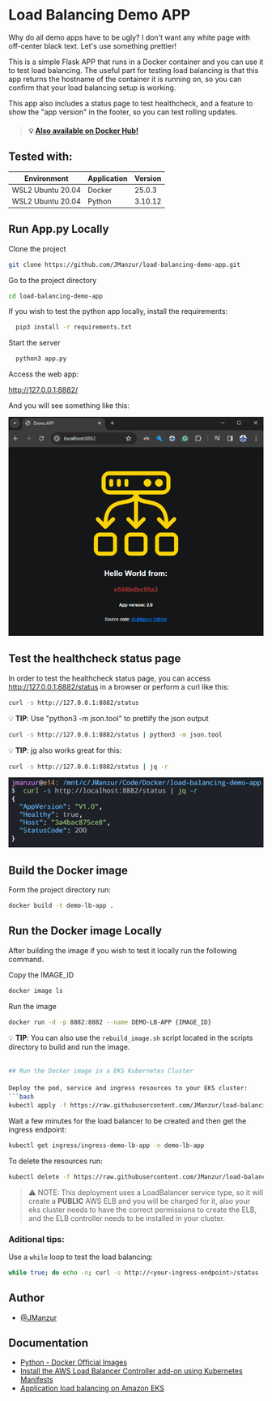 # Load Balancing Demo APP

Why do all demo apps have to be ugly? I don't want any white page with off-center black text. Let's use something prettier!

This is a simple Flask APP that runs in a Docker container and you can use it to test load balancing. The useful part for testing load balancing is that this app returns the hostname of the container it is running on, so you can confirm that your load balancing setup is working.

This app also includes a status page to test healthcheck, and a feature to show the "app version" in the footer, so you can test rolling updates.

> #### :bulb: [Also available on Docker Hub!](https://hub.docker.com/r/jmanzur/demo-lb-app)


## Tested with: 

| Environment | Application | Version  |
| ----------------- |-----------|---------|
| WSL2 Ubuntu 20.04 | Docker | 25.0.3  |
| WSL2 Ubuntu 20.04 | Python | 3.10.12 |

## Run App.py Locally

Clone the project

```bash
git clone https://github.com/JManzur/load-balancing-demo-app.git
```

Go to the project directory

```bash
cd load-balancing-demo-app
```

If you wish to test the python app locally, install the requirements:

```bash
  pip3 install -r requirements.txt
```

Start the server

```bash
  python3 app.py
```

Access the web app:

http://127.0.0.1:8882/

And you will see something like this:

![App Screenshot](./images/lb_demo_app.png)

## Test the healthcheck status page

In order to test the healthcheck status page, you can access http://127.0.0.1:8882/status in a browser or perform a curl like this:

```bash
curl -s http://127.0.0.1:8882/status
```

:bulb: **TIP**: Use "python3 -m json.tool" to prettify the json output

```bash
curl -s http://127.0.0.1:8882/status | python3 -m json.tool
```

:bulb: **TIP**: [jq](https://jqlang.github.io/jq/download/) also works great for this:

```bash
curl -s http://127.0.0.1:8882/status | jq -r
```
![App Screenshot](./images/lb_demo_app_status.png)

## Build the Docker image 

Form the project directory run:

```bash
docker build -t demo-lb-app .
```

## Run the Docker image Locally

After building the image if you wish to test it locally run the following command.

Copy the IMAGE_ID
```bash
docker image ls
```

Run the image
```bash
docker run -d -p 8882:8882 --name DEMO-LB-APP {IMAGE_ID}
```

:bulb: **TIP**: You can also use the `rebuild_image.sh` script located in the scripts directory to build and run the image.

```bash

## Run the Docker image in a EKS Kubernetes Cluster

Deploy the pod, service and ingress resources to your EKS cluster:
```bash
kubectl apply -f https://raw.githubusercontent.com/JManzur/load-balancing-demo-app/main/kubernetes/k8s_deployment.yaml
```

Wait a few minutes for the load balancer to be created and then get the ingress endpoint:
```bash
kubectl get ingress/ingress-demo-lb-app -n demo-lb-app
```

To delete the resources run:
```bash
kubectl delete -f https://raw.githubusercontent.com/JManzur/load-balancing-demo-app/main/kubernetes/k8s_deployment.yaml
```
> :warning: NOTE: This deployment uses a LoadBalancer service type, so it will create a **PUBLIC** AWS ELB and you will be charged for it, also your eks cluster needs to have the correct permissions to create the ELB, and the ELB controller needs to be installed in your cluster.


### Aditional tips:

Use a `while` loop to test the load balancing:

```bash
while true; do echo -n; curl -s http://<your-ingress-endpoint>/status | jq -r; sleep 1; done
```

## Author

- [@JManzur](https://jmanzur.com)

## Documentation

- [Python - Docker Official Images](https://hub.docker.com/_/python)
- [Install the AWS Load Balancer Controller add-on using Kubernetes Manifests](https://docs.aws.amazon.com/eks/latest/userguide/lbc-manifest.html)
- [Application load balancing on Amazon EKS](https://docs.aws.amazon.com/eks/latest/userguide/alb-ingress.html)